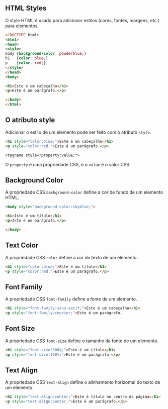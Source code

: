 ## HTML Styles

O style HTML é usado para adicionar estilos (cores, fontes, margens, etc.) para elementos.

```html	
<!DOCTYPE html>
<html>
<head>
<style>
body {background-color: powderblue;}
h1   {color: blue;}
p    {color: red;}
</style>
</head>
<body>

<h1>Este é um cabeçalho</h1>
<p>Este é um parágrafo.</p>

</body>
</html>
```

## O atributo style

Adicionar o estilo de um elemento pode ser feito com o atributo `style`.

```html
<h1 style="color:blue;">Este é um cabeçalho</h1>
<p style="color:red;">Este é um parágrafo.</p>
```

`<tagname style="property:value;">`

O `property` é uma propriedade CSS, e o `value` é o valor CSS.

## Background Color

A propriedade CSS `background-color` define a cor de fundo de um elemento HTML.

```html
<body style="background-color:skyblue;">

<h1>Isto é um título</h1>
<p>Isto é um parágrafo.</p>

</body>
```

## Text Color

A propriedade CSS `color` define a cor do texto de um elemento.

```html
<h1 style="color:blue;">Este é um título</h1>
<p style="color:red;">Este é um parágrafo.</p>
```

## Font Family

A propriedade CSS `font-family` define a fonte de um elemento.

```html
<h1 style="font-family:sans-serif;">Este é um cabeçalho</h1>
<p style="font-family:courier;">Este é um parágrafo.
```

## Font Size

A propriedade CSS `font-size` define o tamanho da fonte de um elemento.

```html
<h1 style="font-size:300%;">Este é um título</h1>
<p style="font-size:160%;">Este é um parágrafo.</p>
```

## Text Align

A propriedade CSS `text-align` define o alinhamento horizontal do texto de um elemento.

```html
<h1 style="text-align:center;">Este é título no centro da página</h1>
<p style="text-align:center;">Este é um parágrafo.</p>
```
